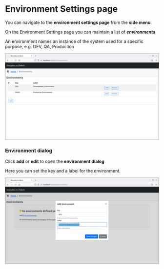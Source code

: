 # Environment Settings page

You can navigate to the __environment settings page__ from the __side menu__

On the Environment Settings page you can maintain a list of ___environments___

An environment names an instance of the system used for a specific purpose, e.g. DEV, QA, Production

[![environments]][environments]

[environments]: environments.png

### Environment dialog

Click __add__ or __edit__ to open the __environment dialog__

Here you can set the key and a label for the environment.

[![add-environment]][add-environment]

[add-environment]: add-environment.png


